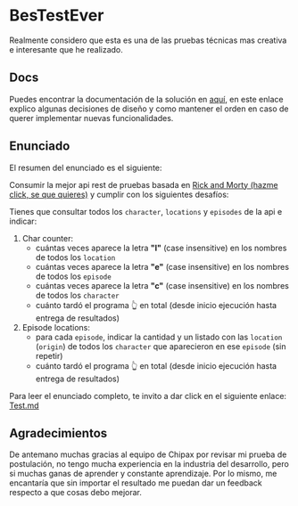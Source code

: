 # BesTestEver
Realmente considero que esta es una de las pruebas técnicas mas creativa e interesante que he realizado.

## Docs
Puedes encontrar la documentación de la solución en [aquí](Test.md), en este enlace explico algunas decisiones de diseño y como mantener el orden en caso de querer implementar nuevas funcionalidades.

## Enunciado

El resumen del enunciado es el siguiente:

Consumir la mejor api rest de pruebas basada en [Rick and Morty (hazme click, se que quieres)](https://rickandmortyapi.com/) y cumplir con los siguientes desafíos:

Tienes que consultar todos los `character`, `locations` y `episodes` de la api e indicar:
1. Char counter:
    - cuántas veces aparece la letra **"l"** (case insensitive) en los nombres de todos los `location`
    - cuántas veces aparece la letra **"e"** (case insensitive) en los nombres de todos los `episode`
    - cuántas veces aparece la letra **"c"** (case insensitive) en los nombres de todos los `character`
    - cuánto tardó el programa 👆 en total (desde inicio ejecución hasta entrega de resultados)
2. Episode locations:
    - para cada `episode`, indicar la cantidad y un listado con las `location` (`origin`) de todos los `character` que aparecieron en ese `episode` (sin repetir)
    - cuánto tardó el programa 👆 en total (desde inicio ejecución hasta entrega de resultados)

Para leer el enunciado completo, te invito a dar click en el siguiente enlace: [Test.md](Test.md)

## Agradecimientos

De antemano muchas gracias al equipo de Chipax por revisar mi prueba de postulación, no tengo mucha experiencia en la industria del desarrollo, pero si muchas ganas de aprender y constante aprendizaje. Por lo mismo, me encantaría que sin importar el resultado me puedan dar un feedback respecto a que cosas debo mejorar.
